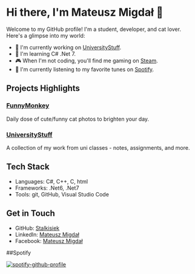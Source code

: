 # Hi there, I'm Mateusz Migdał 👋

Welcome to my GitHub profile! I'm a student, developer, and cat lover. Here's a glimpse into my world:

- 🔭 I'm currently working on [UniversityStuff](https://github.com/Stalkisiek/UniversityStuff).
- 🌱 I'm learning C# .Net 7.
- 🎮 When I'm not coding, you'll find me gaming on [Steam](https://steamcommunity.com/id/stalkisiek/).
- 🎵 I'm currently listening to my favorite tunes on [Spotify](https://open.spotify.com/user/21xadidkbi37xda7bjhzatw3a?si=6d56a07dd46a46ff).

## Projects Highlights

### [FunnyMonkey](https://github.com/Stalkisiek/FunnyMonkey)
Daily dose of cute/funny cat photos to brighten your day.

### [UniversityStuff](https://github.com/Stalkisiek/UniversityStuff)
A collection of my work from uni classes - notes, assignments, and more.

## Tech Stack

- Languages: C#, C++, C, html
- Frameworks: .Net6, .Net7
- Tools: git, GitHub, Visual Studio Code

## Get in Touch

- GitHub: [Stalkisiek](https://github.com/Stalkisiek)
- LinkedIn: [Mateusz Migdał](https://www.linkedin.com/in/mateusz-migdał)
- Facebook: [Mateusz Migdał](https://www.facebook.com/Stalkisiek/)

##Spotify

[![spotify-github-profile](https://spotify-github-profile.vercel.app/api/view?uid=21xadidkbi37xda7bjhzatw3a&cover_image=true&theme=default&show_offline=false&background_color=121212&interchange=false)](https://github.com/kittinan/spotify-github-profile)
